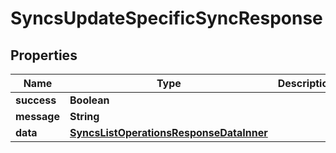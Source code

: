 

# SyncsUpdateSpecificSyncResponse


## Properties

| Name | Type | Description | Notes |
|------------ | ------------- | ------------- | -------------|
|**success** | **Boolean** |  |  [optional] |
|**message** | **String** |  |  [optional] |
|**data** | [**SyncsListOperationsResponseDataInner**](SyncsListOperationsResponseDataInner.md) |  |  [optional] |



